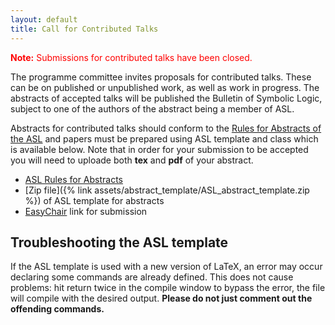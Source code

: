 ```yaml
---
layout: default
title: Call for Contributed Talks
---
```

<font color="red">
<b>Note:</b> Submissions for contributed talks have been closed.
</font>

The programme committee invites proposals for contributed talks. These can be on published or unpublished work, as well as work in progress. The abstracts of accepted talks will be published the Bulletin of Symbolic Logic, subject to one of the authors of the abstract being a member of ASL.

Abstracts for contributed talks should conform to the [Rules for Abstracts of the ASL](https://aslonline.org/rules-for-abstracts/) and papers must be prepared using ASL template and class which is available below.
Note that in order for your submission to be accepted you will need to uploade both **tex** and **pdf** of your abstract.

 - [ASL Rules for Abstracts](https://aslonline.org/rules-for-abstracts/)
 - [Zip file]({% link assets/abstract_template/ASL_abstract_template.zip %}) of ASL template for abstracts
 - [EasyChair](https://easychair.org/conferences/?conf=lc20240) link for submission


## Troubleshooting the ASL template

If the ASL template is used with a new version of LaTeX, an error may occur declaring some commands are already defined. This does not cause problems: hit return twice in the compile window to bypass the error, the file will compile with the desired output. 
**Please do not just comment out the offending commands.**
